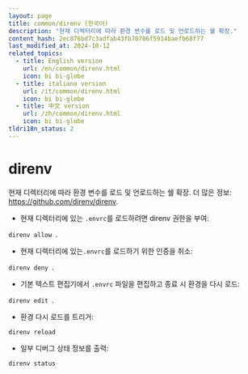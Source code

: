 ```yaml
---
layout: page
title: common/direnv (한국어)
description: "현재 디렉터리에 따라 환경 변수를 로드 및 언로드하는 쉘 확장."
content_hash: 2ec876bd7c3adfab43fb70706f5914baefb68f77
last_modified_at: 2024-10-12
related_topics:
  - title: English version
    url: /en/common/direnv.html
    icon: bi bi-globe
  - title: italiano version
    url: /it/common/direnv.html
    icon: bi bi-globe
  - title: 中文 version
    url: /zh/common/direnv.html
    icon: bi bi-globe
tldri18n_status: 2
---
```

# direnv

현재 디렉터리에 따라 환경 변수를 로드 및 언로드하는 쉘 확장.
더 많은 정보: <https://github.com/direnv/direnv>.

- 현재 디렉터리에 있는 `.envrc`를 로드하려면 direnv 권한을 부여:

`direnv allow `<span class="tldr-var badge badge-pill bg-dark-lm bg-white-dm text-white-lm text-dark-dm font-weight-bold">.</span>

- 현재 디렉터리에 있는`.envrc`를 로드하기 위한 인증을 취소:

`direnv deny `<span class="tldr-var badge badge-pill bg-dark-lm bg-white-dm text-white-lm text-dark-dm font-weight-bold">.</span>

- 기본 텍스트 편집기에서 `.envrc` 파일을 편집하고 종료 시 환경을 다시 로드:

`direnv edit `<span class="tldr-var badge badge-pill bg-dark-lm bg-white-dm text-white-lm text-dark-dm font-weight-bold">.</span>

- 환경 다시 로드를 트리거:

`direnv reload`

- 일부 디버그 상태 정보를 출력:

`direnv status`
